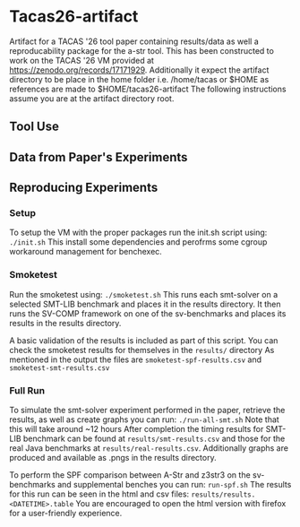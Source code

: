 # Tacas26-artifact
Artifact for a TACAS '26 tool paper containing results/data as well a reproducability package for the a-str tool.
This has been constructed to work on the TACAS '26 VM provided at https://zenodo.org/records/17171929.
Additionally it expect the artifact directory to be place in the home folder i.e. /home/tacas or $HOME as references are made to $HOME/tacas26-artifact
The following instructions assume you are at the artifact directory root.

## Tool Use

## Data from Paper's Experiments

## Reproducing Experiments

### Setup
To setup the VM with the proper packages run the init.sh script using:
`./init.sh`
This install some dependencies and perofrms some cgroup workaround management for benchexec.

### Smoketest
Run the smoketest using:
`./smoketest.sh`
This runs each smt-solver on a selected SMT-LIB benchmark and places it in the results directory.
It then runs the SV-COMP framework on one of the sv-benchmarks and places its results in the results directory.

A basic validation of the results is included as part of this script.
You can check the smoketest results for themselves in the `results/` directory
As mentioned in the output the files are `smoketest-spf-results.csv` and `smoketest-smt-results.csv`

### Full Run
To simulate the smt-solver experiment performed in the paper, retrieve the results, as well as create graphs you can run:
`./run-all-smt.sh`
Note that this will take around ~12 hours
After completion the timing results for SMT-LIB benchmark can be found at `results/smt-results.csv` and those for the real Java benchmarks at `results/real-results.csv`.
Additionally graphs are produced and available as .pngs in the results directory.

To perform the SPF comparison between A-Str and z3str3 on the sv-benchmarks and supplemental benches you can run:
`run-spf.sh`
The results for this run can be seen in the html and csv files: `results/results.<DATETIME>.table`
You are encouraged to open the html version with firefox for a user-friendly experience.

